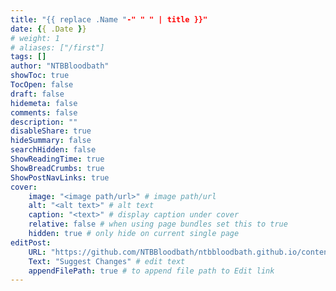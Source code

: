 ```yaml
---
title: "{{ replace .Name "-" " " | title }}"
date: {{ .Date }}
# weight: 1
# aliases: ["/first"]
tags: []
author: "NTBBloodbath"
showToc: true
TocOpen: false
draft: false
hidemeta: false
comments: false
description: ""
disableShare: true
hideSummary: false
searchHidden: false
ShowReadingTime: true
ShowBreadCrumbs: true
ShowPostNavLinks: true
cover:
    image: "<image path/url>" # image path/url
    alt: "<alt text>" # alt text
    caption: "<text>" # display caption under cover
    relative: false # when using page bundles set this to true
    hidden: true # only hide on current single page
editPost:
    URL: "https://github.com/NTBBloodbath/ntbbloodbath.github.io/content"
    Text: "Suggest Changes" # edit text
    appendFilePath: true # to append file path to Edit link
---
```

